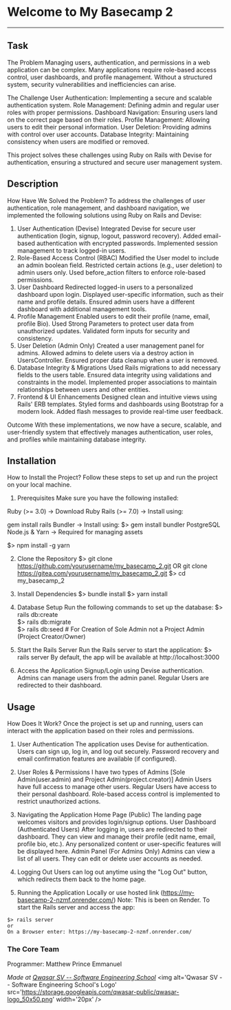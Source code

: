 # Welcome to My Basecamp 2
***

## Task
The Problem
Managing users, authentication, and permissions in a web application can be complex. Many applications require role-based access control, user dashboards, and profile management. Without a structured system, security vulnerabilities and inefficiencies can arise.

The Challenge
User Authentication: Implementing a secure and scalable authentication system.
Role Management: Defining admin and regular user roles with proper permissions.
Dashboard Navigation: Ensuring users land on the correct page based on their roles.
Profile Management: Allowing users to edit their personal information.
User Deletion: Providing admins with control over user accounts.
Database Integrity: Maintaining consistency when users are modified or removed.

This project solves these challenges using Ruby on Rails with Devise for authentication, ensuring a structured and secure user management system.

## Description
How Have We Solved the Problem?
To address the challenges of user authentication, role management, and dashboard navigation, we implemented the following solutions using Ruby on Rails and Devise:

1. User Authentication (Devise)
Integrated Devise for secure user authentication (login, signup, logout, password recovery).
Added email-based authentication with encrypted passwords.
Implemented session management to track logged-in users.
2. Role-Based Access Control (RBAC)
Modified the User model to include an admin boolean field.
Restricted certain actions (e.g., user deletion) to admin users only.
Used before_action filters to enforce role-based permissions.
3. User Dashboard
Redirected logged-in users to a personalized dashboard upon login.
Displayed user-specific information, such as their name and profile details.
Ensured admin users have a different dashboard with additional management tools.
4. Profile Management
Enabled users to edit their profile (name, email, profile Bio).
Used Strong Parameters to protect user data from unauthorized updates.
Validated form inputs for security and consistency.
5. User Deletion (Admin Only)
Created a user management panel for admins.
Allowed admins to delete users via a destroy action in UsersController.
Ensured proper data cleanup when a user is removed.
6. Database Integrity & Migrations
Used Rails migrations to add necessary fields to the users table.
Ensured data integrity using validations and constraints in the model.
Implemented proper associations to maintain relationships between users and other entities.
7. Frontend & UI Enhancements
Designed clean and intuitive views using Rails' ERB templates.
Styled forms and dashboards using Bootstrap for a modern look.
Added flash messages to provide real-time user feedback.

Outcome
With these implementations, we now have a secure, scalable, and user-friendly system that effectively manages authentication, user roles, and profiles while maintaining database integrity.

## Installation
How to Install the Project?
Follow these steps to set up and run the project on your local machine.

1. Prerequisites
Make sure you have the following installed:

Ruby (>= 3.0) → Download Ruby
Rails (>= 7.0) → Install using:

gem install rails
Bundler → Install using:
$> gem install bundler
PostgreSQL
Node.js & Yarn → Required for managing assets

$> npm install -g yarn

2. Clone the Repository
$> git clone https://github.com/yourusername/my_basecamp_2.git OR git clone https://gitea.com/yourusername/my_basecamp_2.git
$> cd my_basecamp_2

3. Install Dependencies
$> bundle install
$> yarn install

4. Database Setup
Run the following commands to set up the database:
$> rails db:create  
$> rails db:migrate  
$> rails db:seed  # For Creation of Sole Admin not a Project Admin (Project Creator/Owner)

5. Start the Rails Server
Run the Rails server to start the application:
$> rails server
By default, the app will be available at http://localhost:3000

6. Access the Application
Signup/Login using Devise authentication.
Admins can manage users from the admin panel.
Regular Users are redirected to their dashboard.

## Usage
How Does It Work?
Once the project is set up and running, users can interact with the application based on their roles and permissions.

1. User Authentication
The application uses Devise for authentication.
Users can sign up, log in, and log out securely.
Password recovery and email confirmation features are available (if configured).
2. User Roles & Permissions
I have two types of Admins [Sole Admin(user.admin) and Project Admin(project.creator)]
Admin Users have full access to manage other users.
Regular Users have access to their personal dashboard.
Role-based access control is implemented to restrict unauthorized actions.
3. Navigating the Application
Home Page (Public)
The landing page welcomes visitors and provides login/signup options.
User Dashboard (Authenticated Users)
After logging in, users are redirected to their dashboard.
They can view and manage their profile (edit name, email, profile bio, etc.).
Any personalized content or user-specific features will be displayed here.
Admin Panel (For Admins Only)
Admins can view a list of all users.
They can edit or delete user accounts as needed.
4. Logging Out
Users can log out anytime using the "Log Out" button, which redirects them back to the home page.

5. Running the Application Locally or use hosted link (https://my-basecamp-2-nzmf.onrender.com/)
Note: This is been on Render.
To start the Rails server and access the app:
```
$> rails server
or
On a Browser enter: https://my-basecamp-2-nzmf.onrender.com/
```

### The Core Team
Programmer: Matthew Prince Emmanuel


<span><i>Made at <a href='https://qwasar.io'>Qwasar SV -- Software Engineering School</a></i></span>
<span><img alt='Qwasar SV -- Software Engineering School's Logo' src='https://storage.googleapis.com/qwasar-public/qwasar-logo_50x50.png' width='20px' /></span>
